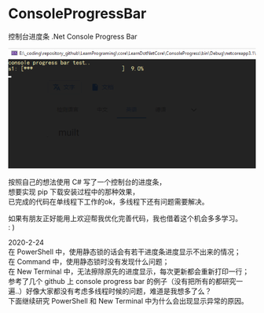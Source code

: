 # ConsoleProgressBar
控制台进度条 .Net Console Progress Bar 

![image](https://github.com/HANTIAN4444/ConsoleProgressBar/blob/master/result/20200223.gif)  

按照自己的想法使用 C# 写了一个控制台的进度条，  
想要实现 pip 下载安装过程中的那种效果，  
已完成的代码在单线程下工作的ok，多线程下还有问题需要解决。  
  
如果有朋友正好能用上欢迎帮我优化完善代码，我也借着这个机会多多学习。  
: )  
  
2020-2-24  
在 PowerShell   中，使用静态锁的话会有若干进度条进度显示不出来的情况；  
在 Command      中，使用静态锁时没有发现什么问题；  
在 New Terminal 中，无法擦除原先的进度显示，每次更新都会重新打印一行；  
参考了几个 github 上 console progress bar 的例子（没有把所有的都研究一遍..）好像大家都没有考虑多线程时候的问题，难道是我想多了么？  
下面继续研究 PowerShell 和 New Terminal 中为什么会出现显示异常的原因。  

